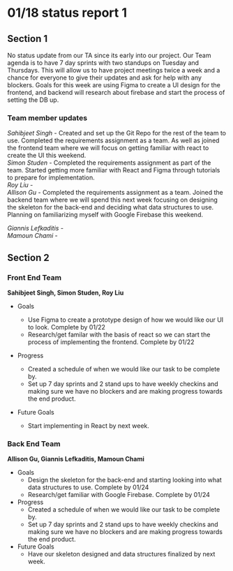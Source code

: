 # 01/18 status report 1

## Section 1
No status update from our TA since its early into our project.
Our Team agenda is to have 7 day sprints with two standups on Tuesday and Thursdays. This will allow us to have project meetings twice a week and a chance for everyone to give their updates and ask for help with any blockers. Goals for this week are using Figma to create a UI design for the frontend, and backend will research about firebase and start the process of setting the DB up.

### Team member updates
*Sahibjeet Singh* -  Created and set up the Git Repo for the rest of the team to use. Completed the requirements assignment as a team. As well as joined the frontend team where we will focus on getting familiar with react to create the UI this weekend.   
*Simon Studen* -  Completed the requirements assignment as part of the team. Started getting more familiar with React and Figma through tutorials to prepare for implementation.  
*Roy Liu* -   
*Allison Gu* -   Completed the requirements assignment as a team. Joined the backend team where we will spend this next week focusing on designing the skeleton for the back-end and deciding what data structures to use. Planning on familiarizing myself with Google Firebase this weekend.
 
*Giannis Lefkaditis* -   
*Mamoun Chami* -   


## Section 2

### Front End Team
**Sahibjeet Singh, Simon Studen, Roy Liu**
* Goals
  * Use Figma to create a prototype design of how we would like our UI to look. Complete by 01/22
  * Research/get familar with the basis of react so we can start the process of implementing the frontend. Complete by 01/22 

* Progress
  * Created a schedule of when we would like our task to be complete by.
  * Set up 7 day sprints and 2 stand ups to have weekly checkins and making sure we have no blockers and are making progress towards the end product.

* Future Goals
  * Start implementing in React by next week.
 
### Back End Team
**Allison Gu, Giannis Lefkaditis, Mamoun Chami**

* Goals   
  * Design the skeleton for the back-end and starting looking into what data structures to use. Complete by 01/24
  * Research/get familiar with Google Firebase. Complete by 01/24
* Progress   
  * Created a schedule of when we would like our task to be complete by.
  * Set up 7 day sprints and 2 stand ups to have weekly checkins and making sure we have no blockers and are making progress towards the end product.
* Future Goals   
  * Have our skeleton designed and data structures finalized by next week.
